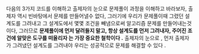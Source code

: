 다음의 3가지 코드를 이해하고 출제자의 눈으로 문제풀이 과정을 이해하고 바라보자, 출제자 역시 빈바탕에서 문제를 만들어낼수 없다, 그러기에 우리가 문제풀이때 그렸던 설계도를 그려내고 그 설계도에서 몇몇 조건을 빼냄으로써 알고리즘 문제를 만들어내는것이다, 그러므로 **문제풀이에 먼저 달려들지 말고, 항상 설계도를 먼저 그려내자, 주어진 조건에 알맞은 도구를 떠올리자
는 가장 중요한 철학이다 .**
출제자의 눈으로 , 먼저 출제자가 그려냈던 설계도를 그려내야 우리는 성공적으로 문제를 해결할 수 있다 . 